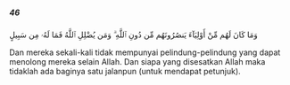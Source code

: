 ##### 46

<span class="ayah">وَمَا كَانَ لَهُم مِّنْ أَوْلِيَآءَ يَنصُرُونَهُم مِّن دُونِ ٱللَّهِ ۗ وَمَن يُضْلِلِ ٱللَّهُ فَمَا لَهُۥ مِن سَبِيلٍ</span>

<span class="ayah_translation">Dan mereka sekali-kali tidak mempunyai pelindung-pelindung yang dapat menolong mereka selain Allah. Dan siapa yang disesatkan Allah maka tidaklah ada baginya satu jalanpun (untuk mendapat petunjuk).</span>
